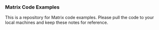 ### Matrix Code Examples

This is a repository for Matrix code examples. Please pull the code to your local machines and keep these notes for reference.